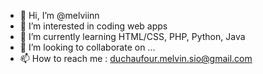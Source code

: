 - 👋 Hi, I’m @melviinn
- 👀 I’m interested in coding web apps
- 🌱 I’m currently learning HTML/CSS, PHP, Python, Java
- 💞️ I’m looking to collaborate on ...
- 📫 How to reach me : duchaufour.melvin.sio@gmail.com

<!---
melviinn/melviinn is a ✨ special ✨ repository because its `README.md` (this file) appears on your GitHub profile.
You can click the Preview link to take a look at your changes.
--->
